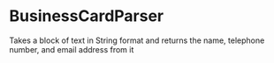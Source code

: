 # BusinessCardParser
Takes a block of text in String format and returns the name, telephone number, and email address from it
